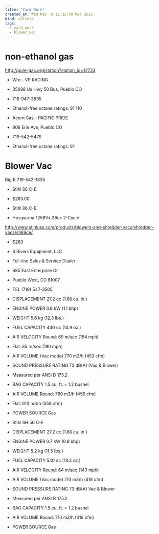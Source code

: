 ```yaml
---
title: "Yard Work"
created_at: Wed May  6 11:12:40 MDT 2015
kind: article
tags:
  - yard_work
  - blower_vac
---
```


# non-ethanol gas

http://pure-gas.org/station?station_id=12733

* Wre - VP RACING
* 35098 Us Hwy 50 Bus, Pueblo CO
* 719-947-3835
* Ethanol-free octane ratings: 91 110 

* Acorn Gas - PACIFIC PRIDE
* 809 Erie Ave, Pueblo CO
* 719-542-5479
* Ethanol-free octane ratings: 91 

# Blower Vac

Big R
719-542-1835

* Stihl 86 C-E
* $280.00


* Stihl 86 C-E
* Husqvarna 125BVx 28cc 2-Cycle

http://www.stihlusa.com/products/blowers-and-shredder-vacs/shredder-vacs/sh86ce/

* $280
* 4 Rivers Equipment, LLC
* Full-line Sales & Service Dealer 
* 685 East Enterprise Dr 
* Pueblo West, CO 81007 
* TEL (719) 547-3505


* DISPLACEMENT 	27.2 cc (1.66 cu. in.)
* ENGINE POWER 	0.8 kW (1.1 bhp)
* WEIGHT 	5.6 kg (12.3 lbs.)
* FUEL CAPACITY 	440 cc (14.9 oz.)
* AIR VELOCITY 	Round: 69 m/sec (154 mph)
* Flat: 85 m/sec (190 mph)
* AIR VOLUME (Vac mode) 	770 m3/h (453 cfm)
* SOUND PRESSURE RATING 	70 dB(A) (Vac & Blower)
* Measured per ANSI B 175.2
* BAG CAPACITY 	1.5 cu. ft. = 1.2 bushel
* AIR VOLUME 	Round: 780 m3/h (459 cfm)
* Flat: 610 m3/h (359 cfm)
* POWER SOURCE 	Gas 

* Stihl SH 56 C-E
* DISPLACEMENT 	27.2 cc (1.66 cu. in.)
* ENGINE POWER 	0.7 kW (0.9 bhp)
* WEIGHT 	5.2 kg (11.5 Ibs.)
* FUEL CAPACITY 	540 cc (18.3 oz.)
* AIR VELOCITY 	Round: 64 m/sec (143 mph)
* AIR VOLUME (Vac mode) 	710 m3/h (418 cfm)
* SOUND PRESSURE RATING 	70 dB(A) Vac & Blower
* Measured per ANSI B 175.2
* BAG CAPACITY 	1.5 cu. ft. = 1.2 bushel
* AIR VOLUME 	Round: 710 m3/h (418 cfm)
* POWER SOURCE 	Gas 

